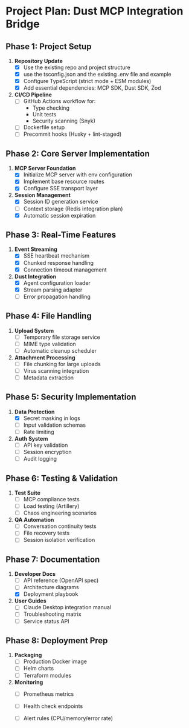 # Project Plan: Dust MCP Integration Bridge

## Phase 1: Project Setup  
1. **Repository Update**
   - [x] Use the existing repo and project structure 
   - [x] use the tsconfig.json and the existing .env file and example
   - [x] Configure TypeScript (strict mode + ESM modules)
   - [x] Add essential dependencies: MCP SDK, Dust SDK, Zod

2. **CI/CD Pipeline**
   - [ ] GitHub Actions workflow for:
     - Type checking
     - Unit tests
     - Security scanning (Snyk)
   - [ ] Dockerfile setup
   - [ ] Precommit hooks (Husky + lint-staged)

## Phase 2: Core Server Implementation  
1. **MCP Server Foundation**
   - [x] Initialize MCP server with env configuration
   - [x] Implement base resource routes
   - [x] Configure SSE transport layer

2. **Session Management**
   - [x] Session ID generation service
   - [ ] Context storage (Redis integration plan)
   - [x] Automatic session expiration

## Phase 3: Real-Time Features  
1. **Event Streaming**
   - [x] SSE heartbeat mechanism
   - [x] Chunked response handling
   - [x] Connection timeout management

2. **Dust Integration**
   - [x] Agent configuration loader
   - [x] Stream parsing adapter
   - [ ] Error propagation handling

## Phase 4: File Handling  
1. **Upload System**
   - [ ] Temporary file storage service
   - [ ] MIME type validation
   - [ ] Automatic cleanup scheduler

2. **Attachment Processing**
   - [ ] File chunking for large uploads
   - [ ] Virus scanning integration
   - [ ] Metadata extraction

## Phase 5: Security Implementation  
1. **Data Protection**
   - [x] Secret masking in logs
   - [ ] Input validation schemas
   - [ ] Rate limiting

2. **Auth System**
   - [ ] API key validation
   - [ ] Session encryption
   - [ ] Audit logging

## Phase 6: Testing & Validation  
1. **Test Suite**
   - [ ] MCP compliance tests
   - [ ] Load testing (Artillery)
   - [ ] Chaos engineering scenarios

2. **QA Automation**
   - [ ] Conversation continuity tests
   - [ ] File recovery tests
   - [ ] Session isolation verification

## Phase 7: Documentation  
1. **Developer Docs**
   - [ ] API reference (OpenAPI spec)
   - [ ] Architecture diagrams
   - [x] Deployment playbook

2. **User Guides**
   - [ ] Claude Desktop integration manual
   - [ ] Troubleshooting matrix
   - [ ] Service status API

## Phase 8: Deployment Prep  
1. **Packaging**
   - [ ] Production Docker image
   - [ ] Helm charts
   - [ ] Terraform modules

2. **Monitoring**
   - [ ] Prometheus metrics
   - [ ] Health check endpoints
   - [ ] Alert rules (CPU/memory/error rate)



